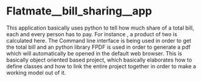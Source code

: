 # Flatmate__bill_sharing__app

This application basically uses python to tell how much share of a total bill, each and every person has to pay. For instance , a product of two is calculated here. The Command line interface is being used in order to get the total bill and an python library FPDF is used in order to generate a pdf which will automatically be opened in the default web browser. This is basically object oriented based project, which basically elaborates how to define classes and how to link the entire project together in order to make a working model out of it.

